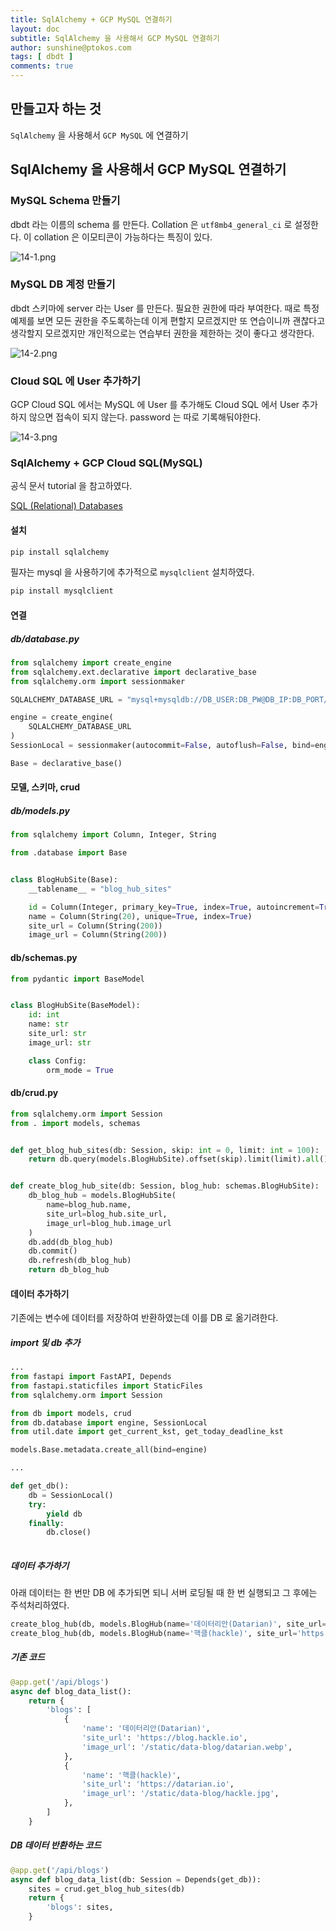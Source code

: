```yaml
---
title: SqlAlchemy + GCP MySQL 연결하기
layout: doc
subtitle: SqlAlchemy 을 사용해서 GCP MySQL 연결하기
author: sunshine@ptokos.com
tags: [ dbdt ]
comments: true
---
```


## 만들고자 하는 것
`SqlAlchemy` 을 사용해서 `GCP MySQL` 에 연결하기

## SqlAlchemy 을 사용해서 GCP MySQL 연결하기
### MySQL Schema 만들기
dbdt 라는 이름의 schema 를 만든다.
Collation 은 `utf8mb4_general_ci` 로 설정한다. 이 collation 은 이모티콘이 가능하다는 특징이 있다.

![14-1.png](/assets/img/dbdt/14-1.png)

### MySQL DB 계정 만들기
dbdt 스키마에 server 라는 User 를 만든다.
필요한 권한에 따라 부여한다. 때로 특정 예제를 보면 모든 권한을 주도록하는데 이게 편할지 모르겠지만 또 연습이니까 괜찮다고 생각할지 모르겠지만 개인적으로는 연습부터 권한을 제한하는 것이 좋다고 생각한다.

![14-2.png](/assets/img/dbdt/14-2.png)

### Cloud SQL 에 User 추가하기
GCP Cloud SQL 에서는 MySQL 에 User 를 추가해도 Cloud SQL 에서 User 추가하지 않으면 접속이 되지 않는다.
password 는 따로 기록해둬야한다.

![14-3.png](/assets/img/dbdt/14-3.png)

### SqlAlchemy + GCP Cloud SQL(MySQL)
공식 문서 tutorial 을 참고하였다.

[SQL (Relational) Databases](https://fastapi.tiangolo.com/tutorial/sql-databases/#sql-relational-databases)

#### 설치
```bash
pip install sqlalchemy
```

필자는 mysql 을 사용하기에 추가적으로 `mysqlclient` 설치하였다.
```bash
pip install mysqlclient
```

#### 연결
##### db/database.py
```python
from sqlalchemy import create_engine
from sqlalchemy.ext.declarative import declarative_base
from sqlalchemy.orm import sessionmaker

SQLALCHEMY_DATABASE_URL = "mysql+mysqldb://DB_USER:DB_PW@DB_IP:DB_PORT/DB_NAME"

engine = create_engine(
    SQLALCHEMY_DATABASE_URL
)
SessionLocal = sessionmaker(autocommit=False, autoflush=False, bind=engine)

Base = declarative_base()
```

#### 모델, 스키마, crud
##### db/models.py
```python
from sqlalchemy import Column, Integer, String

from .database import Base


class BlogHubSite(Base):
    __tablename__ = "blog_hub_sites"

    id = Column(Integer, primary_key=True, index=True, autoincrement=True)
    name = Column(String(20), unique=True, index=True)
    site_url = Column(String(200))
    image_url = Column(String(200))
```

#### db/schemas.py
```python
from pydantic import BaseModel


class BlogHubSite(BaseModel):
    id: int
    name: str
    site_url: str
    image_url: str

    class Config:
        orm_mode = True
```

#### db/crud.py
```python
from sqlalchemy.orm import Session
from . import models, schemas


def get_blog_hub_sites(db: Session, skip: int = 0, limit: int = 100):
    return db.query(models.BlogHubSite).offset(skip).limit(limit).all()


def create_blog_hub_site(db: Session, blog_hub: schemas.BlogHubSite):
    db_blog_hub = models.BlogHubSite(
        name=blog_hub.name,
        site_url=blog_hub.site_url,
        image_url=blog_hub.image_url
    )
    db.add(db_blog_hub)
    db.commit()
    db.refresh(db_blog_hub)
    return db_blog_hub
```

#### 데이터 추가하기
기존에는 변수에 데이터를 저장하여 반환하였는데 이를 DB 로 옮기려한다.

##### import 및 db 추가
```python
...
from fastapi import FastAPI, Depends
from fastapi.staticfiles import StaticFiles
from sqlalchemy.orm import Session

from db import models, crud
from db.database import engine, SessionLocal
from util.date import get_current_kst, get_today_deadline_kst

models.Base.metadata.create_all(bind=engine)

...

def get_db():
    db = SessionLocal()
    try:
        yield db
    finally:
        db.close()
        
```

##### 데이터 추가하기
아래 데이터는 한 번만 DB 에 추가되면 되니 서버 로딩될 때 한 번 실행되고 그 후에는 주석처리하였다.
```python
create_blog_hub(db, models.BlogHub(name='데이터리안(Datarian)', site_url='https://blog.hackle.io', image_url='/static/data-blog/datarian.webp'))
create_blog_hub(db, models.BlogHub(name='핵클(hackle)', site_url='https://datarian.io', image_url='/static/data-blog/hackle.jpg'))
```

##### 기존 코드
```python
@app.get('/api/blogs')
async def blog_data_list():
    return {
        'blogs': [
            {
                'name': '데이터리안(Datarian)',
                'site_url': 'https://blog.hackle.io',
                'image_url': '/static/data-blog/datarian.webp',
            },
            {
                'name': '핵클(hackle)',
                'site_url': 'https://datarian.io',
                'image_url': '/static/data-blog/hackle.jpg',
            },
        ]
    }
```

##### DB 데이터 반환하는 코드
```python
@app.get('/api/blogs')
async def blog_data_list(db: Session = Depends(get_db)):
    sites = crud.get_blog_hub_sites(db)
    return {
        'blogs': sites,
    }
```
